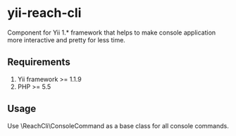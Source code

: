 yii-reach-cli
=============

Component for Yii 1.* framework that helps to make console application more
interactive and pretty for less time.

## Requirements

1. Yii framework >= 1.1.9
2. PHP >= 5.5

## Usage

Use \ReachCli\ConsoleCommand as a base class for all console commands.